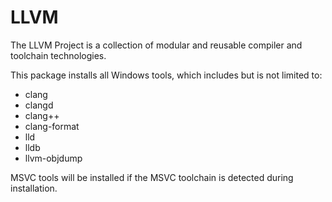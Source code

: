 # LLVM

The LLVM Project is a collection of modular and reusable compiler and toolchain technologies. 

This package installs all Windows tools, which includes but is not limited to:
- clang
- clangd
- clang++
- clang-format
- lld
- lldb
- llvm-objdump

MSVC tools will be installed if the MSVC toolchain is detected during installation.